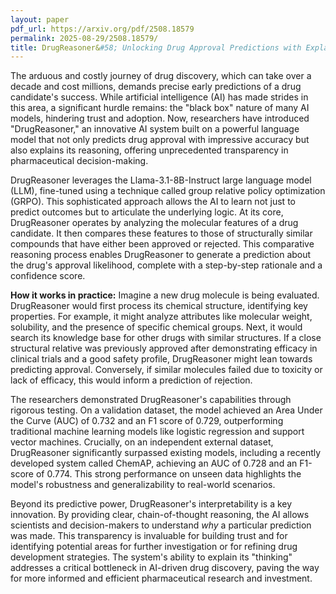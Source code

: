 ```yaml
---
layout: paper
pdf_url: https://arxiv.org/pdf/2508.18579
permalink: 2025-08-29/2508.18579/
title: DrugReasoner&#58; Unlocking Drug Approval Predictions with Explainable AI
---
```




The arduous and costly journey of drug discovery, which can take over a decade and cost millions, demands precise early predictions of a drug candidate's success. While artificial intelligence (AI) has made strides in this area, a significant hurdle remains: the "black box" nature of many AI models, hindering trust and adoption. Now, researchers have introduced "DrugReasoner," an innovative AI system built on a powerful language model that not only predicts drug approval with impressive accuracy but also explains its reasoning, offering unprecedented transparency in pharmaceutical decision-making.

DrugReasoner leverages the Llama-3.1-8B-Instruct large language model (LLM), fine-tuned using a technique called group relative policy optimization (GRPO). This sophisticated approach allows the AI to learn not just to predict outcomes but to articulate the underlying logic. At its core, DrugReasoner operates by analyzing the molecular features of a drug candidate. It then compares these features to those of structurally similar compounds that have either been approved or rejected. This comparative reasoning process enables DrugReasoner to generate a prediction about the drug's approval likelihood, complete with a step-by-step rationale and a confidence score.

**How it works in practice:** Imagine a new drug molecule is being evaluated. DrugReasoner would first process its chemical structure, identifying key properties. For example, it might analyze attributes like molecular weight, solubility, and the presence of specific chemical groups. Next, it would search its knowledge base for other drugs with similar structures. If a close structural relative was previously approved after demonstrating efficacy in clinical trials and a good safety profile, DrugReasoner might lean towards predicting approval. Conversely, if similar molecules failed due to toxicity or lack of efficacy, this would inform a prediction of rejection.

The researchers demonstrated DrugReasoner's capabilities through rigorous testing. On a validation dataset, the model achieved an Area Under the Curve (AUC) of 0.732 and an F1 score of 0.729, outperforming traditional machine learning models like logistic regression and support vector machines. Crucially, on an independent external dataset, DrugReasoner significantly surpassed existing models, including a recently developed system called ChemAP, achieving an AUC of 0.728 and an F1-score of 0.774. This strong performance on unseen data highlights the model's robustness and generalizability to real-world scenarios.

Beyond its predictive power, DrugReasoner's interpretability is a key innovation. By providing clear, chain-of-thought reasoning, the AI allows scientists and decision-makers to understand *why* a particular prediction was made. This transparency is invaluable for building trust and for identifying potential areas for further investigation or for refining drug development strategies. The system's ability to explain its "thinking" addresses a critical bottleneck in AI-driven drug discovery, paving the way for more informed and efficient pharmaceutical research and investment.